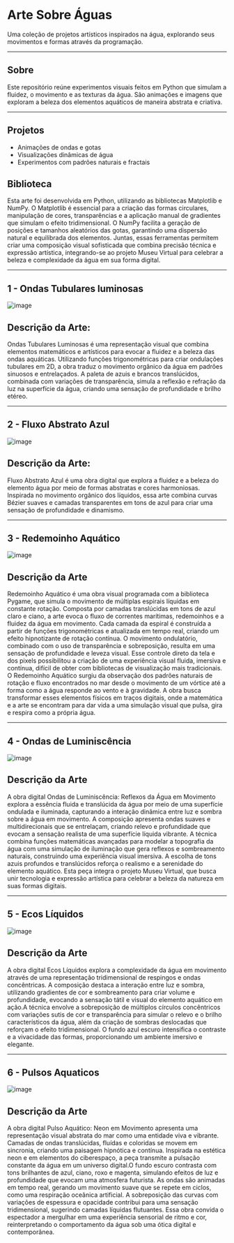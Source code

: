 # Arte Sobre Águas

Uma coleção de projetos artísticos inspirados na água, explorando seus movimentos e formas através da programação.

---

## Sobre

Este repositório reúne experimentos visuais feitos em Python que simulam a fluidez, o movimento e as texturas da água. São animações e imagens que exploram a beleza dos elementos aquáticos de maneira abstrata e criativa.

---

## Projetos

- Animações de ondas e gotas  
- Visualizações dinâmicas de água  
- Experimentos com padrões naturais e fractais  


## Biblioteca

Esta arte foi desenvolvida em Python, utilizando as bibliotecas Matplotlib e NumPy. O Matplotlib é essencial para a criação das formas circulares,
manipulação de cores, transparências e a aplicação manual de gradientes que simulam o efeito tridimensional. O NumPy facilita a geração de posições e 
tamanhos aleatórios das gotas, garantindo uma dispersão natural e equilibrada dos elementos.
Juntas, essas ferramentas permitem criar uma composição visual sofisticada que combina precisão técnica e expressão artística, 
integrando-se ao projeto Museu Virtual para celebrar a beleza e complexidade da água em sua forma digital.

---
## 1 - Ondas Tubulares luminosas

![image](https://github.com/user-attachments/assets/3c074282-88d2-43a0-9764-288825d798c0)


## Descrição da Arte:

Ondas Tubulares Luminosas é uma representação visual que combina elementos matemáticos e artísticos para evocar a fluidez e a beleza das ondas aquáticas. 
Utilizando funções trigonométricas para criar ondulações tubulares em 2D, a obra traduz o movimento orgânico da água em padrões sinuosos e entrelaçados.
A paleta de azuis e brancos translúcidos, combinada com variações de transparência, simula a reflexão e refração da luz na superfície da água, criando 
uma sensação de profundidade e brilho etéreo.

---

## 2 - Fluxo Abstrato Azul

![image](https://github.com/user-attachments/assets/caade966-9ccb-4a41-ab07-3016a458d31c)



## Descrição da Arte:

Fluxo Abstrato Azul é uma obra digital que explora a fluidez e a beleza do elemento água por meio de formas abstratas e cores harmoniosas. 
Inspirada no movimento orgânico dos líquidos, essa arte combina curvas Bézier suaves e camadas transparentes em tons de azul para criar uma 
sensação de profundidade e dinamismo.

---

## 3 - Redemoinho Aquático 

![image](https://github.com/user-attachments/assets/604c5b4a-264c-4385-a7d9-3857e73dd5ce)

## Descrição da Arte

Redemoinho Aquático é uma obra visual programada com a biblioteca Pygame, que simula o movimento de múltiplas espirais líquidas em constante rotação. 
Composta por camadas translúcidas em tons de azul claro e ciano, a arte evoca o fluxo de correntes marítimas, redemoinhos e a fluidez da água em movimento.
Cada camada da espiral é construída a partir de funções trigonométricas e atualizada em tempo real, criando um efeito hipnotizante de rotação contínua. O movimento ondulatório,
combinado com o uso de transparência e sobreposição, resulta em uma sensação de profundidade e leveza visual.
Esse controle direto da tela e dos pixels possibilitou a criação de uma experiência visual fluida, imersiva e contínua, difícil de obter com bibliotecas de visualização mais tradicionais.
O Redemoinho Aquático surgiu da observação dos padrões naturais de rotação e fluxo encontrados no mar desde o movimento de um vórtice até a forma como a água responde ao vento e à gravidade. 
A obra busca transformar esses elementos físicos em traços digitais, onde a matemática e a arte se encontram para dar vida a uma simulação visual que pulsa, gira e respira como a própria água.

---

## 4 - Ondas de Luminiscência

![image](https://github.com/user-attachments/assets/8fb097f5-2d16-41d6-87de-3fa821b3cb44)


## Descrição da Arte
A obra digital Ondas de Luminiscência: Reflexos da Água em Movimento explora a essência fluida e translúcida da água por meio de uma superfície ondulada e iluminada, capturando a interação dinâmica
entre luz e sombra sobre a água em movimento. A composição apresenta ondas suaves e multidirecionais que se entrelaçam, criando relevo 
e profundidade que evocam a sensação realista de uma superfície líquida vibrante.
A técnica combina funções matemáticas avançadas para modelar a topografia da água com uma simulação de iluminação que gera reflexos e sombreamento naturais,
construindo uma experiência visual imersiva. A escolha de tons azuis profundos e translúcidos reforça o realismo e a serenidade do elemento aquático.
Esta peça integra o projeto Museu Virtual, que busca unir tecnologia e expressão artística para celebrar a beleza da natureza em suas formas digitais.

---

## 5 - Ecos Líquidos

![image](https://github.com/user-attachments/assets/5f5b8870-a44d-43ac-9808-eb907244cd2e)



## Descrição da Arte
A obra digital Ecos Líquidos explora a complexidade da água em movimento através de uma representação tridimensional de respingos e ondas concêntricas.
A composição destaca a interação entre luz e sombra, utilizando gradientes de cor e sombreamento para criar volume e profundidade, evocando a sensação tátil e 
visual do elemento aquático em ação.A técnica envolve a sobreposição de múltiplos círculos concêntricos com variações sutis de cor e transparência 
para simular o relevo e o brilho característicos da água, além da criação de sombras deslocadas que reforçam o efeito tridimensional. 
O fundo azul escuro intensifica o contraste e a vivacidade das formas, 
proporcionando um ambiente imersivo e elegante.


---

## 6 - Pulsos Aquaticos

![image](https://github.com/user-attachments/assets/27a93ff3-f42b-47ec-942f-1376601e6c71)

## Descrição da Arte
A obra digital Pulso Aquático: Neon em Movimento apresenta uma representação visual abstrata do mar como uma entidade viva e vibrante. Camadas de ondas translúcidas, 
fluídas e coloridas se movem em sincronia, criando uma paisagem hipnótica e contínua. Inspirada na estética neon e em elementos do ciberespaço, a peça transmite a 
pulsação constante da água em um universo digital.O fundo escuro contrasta com tons brilhantes de azul, ciano, roxo e magenta, simulando efeitos de luz e profundidade que 
evocam uma atmosfera futurista. As ondas são animadas em tempo real, gerando um movimento suave que se repete em ciclos, como uma respiração oceânica artificial.
A sobreposição das curvas com variações de espessura e opacidade contribui para uma sensação tridimensional, sugerindo camadas líquidas flutuantes.
Essa obra convida o espectador a mergulhar em uma experiência sensorial de ritmo e cor, reinterpretando o comportamento da água sob uma ótica digital e contemporânea.
